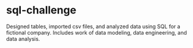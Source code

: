 # sql-challenge
Designed tables, imported csv files, and analyzed data using SQL for a fictional company.
Includes work of data modeling, data engineering, and data analysis.
